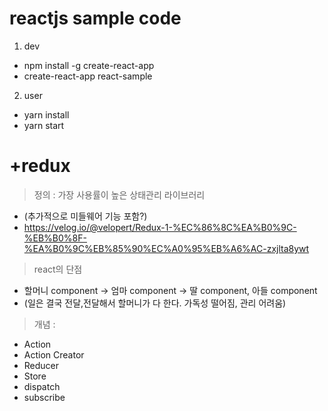 # reactjs sample code 

1. dev
- npm install -g create-react-app
- create-react-app react-sample

2. user
- yarn install
- yarn start

# +redux 
> 정의 : 가장 사용률이 높은 상태관리 라이브러리 
- (추가적으로 미들웨어 기능 포함?)
- https://velog.io/@velopert/Redux-1-%EC%86%8C%EA%B0%9C-%EB%B0%8F-%EA%B0%9C%EB%85%90%EC%A0%95%EB%A6%AC-zxjlta8ywt

> react의 단점 
- 할머니 component -> 엄마 component -> 딸 component, 아들 component 
- (일은 결국 전달,전달해서 할머니가 다 한다. 가독성 떨어짐, 관리 어려움)

> 개념 : 
- Action
- Action Creator
- Reducer
- Store
- dispatch
- subscribe

